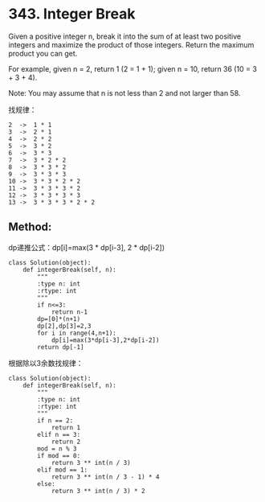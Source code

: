 # 343. Integer Break

Given a positive integer n, break it into the sum of at least two positive integers and maximize the product of those integers. Return the maximum product you can get.

For example, given n = 2, return 1 (2 = 1 + 1); given n = 10, return 36 (10 = 3 + 3 + 4).

Note: You may assume that n is not less than 2 and not larger than 58.

找规律：

    2  ->  1 * 1
    3  ->  2 * 1
    4  ->  2 * 2
    5  ->  3 * 2
    6  ->  3 * 3
    7  ->  3 * 2 * 2
    8  ->  3 * 3 * 2
    9  ->  3 * 3 * 3
    10 ->  3 * 3 * 2 * 2
    11 ->  3 * 3 * 3 * 2
    12 ->  3 * 3 * 3 * 3
    13 ->  3 * 3 * 3 * 2 * 2
    
## Method:

dp递推公式：dp[i]=max(3 * dp[i-3], 2 * dp[i-2])

    class Solution(object):
        def integerBreak(self, n):
            """
            :type n: int
            :rtype: int
            """
            if n<=3:
                return n-1
            dp=[0]*(n+1)
            dp[2],dp[3]=2,3
            for i in range(4,n+1):
                dp[i]=max(3*dp[i-3],2*dp[i-2])
            return dp[-1]
            
根据除以3余数找规律：

    class Solution(object):
        def integerBreak(self, n):
            """
            :type n: int
            :rtype: int
            """
            if n == 2:
                return 1
            elif n == 3:
                return 2
            mod = n % 3
            if mod == 0:
                return 3 ** int(n / 3)
            elif mod == 1:
                return 3 ** int(n / 3 - 1) * 4
            else:
                return 3 ** int(n / 3) * 2
            